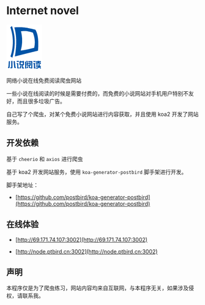# Internet novel

![public/img/logo.png](public/img/logo.png)


网络小说在线免费阅读爬虫网站

一些小说在线阅读的时候是需要付费的，而免费的小说网站对手机用户特别不友好，而且很多垃圾广告。

自己写了个爬虫，对某个免费小说网站进行内容获取，并且使用 koa2 开发了网站服务。

## 开发依赖

基于 `cheerio` 和 `axios` 进行爬虫

基于 koa2 开发网站服务，使用 `koa-generator-postbird` 脚手架进行开发。

脚手架地址：  

- [https://github.com/postbird/koa-generator-postbird](https://github.com/postbird/koa-generator-postbird)

  
## 在线体验

- [http://69.171.74.107:3002](http://69.171.74.107:3002)

- [http://node.ptbird.cn:3002](http://node.ptbird.cn:3002) 

## 声明

本程序仅是为了爬虫练习，网站内容均来自互联网，与本程序无关，如果涉及侵权，请联系我。

 